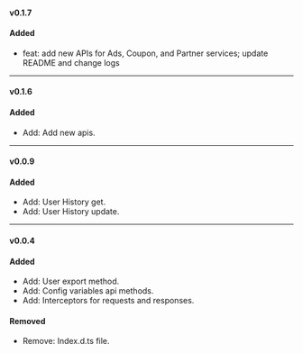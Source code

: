 #### v0.1.7

#### Added

- feat: add new APIs for Ads, Coupon, and Partner services; update README and change logs

---

#### v0.1.6

#### Added

- Add: Add new apis.

---

#### v0.0.9

#### Added

- Add: User History get.
- Add: User History update.

---

#### v0.0.4

#### Added

- Add: User export method.
- Add: Config variables api methods.
- Add: Interceptors for requests and responses.

#### Removed

- Remove: Index.d.ts file.
